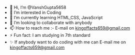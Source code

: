 - 👋 Hi, I’m @VanshGupta5658
- 👀 I’m interested in Coding 
- 🌱 I’m currently learning HTML,CSS, JavaScript 
- 💞️ I’m looking to collaborate with anybody 
- 📫 How to reach me :- E-mail on kingoffacts659@gmail.com
- ⚡ Fun fact: I am studying in 7th standard 
- ✨ If anybody want to do coding with me can E-mail me on kingoffacts659@gmail.com
<!---
VanshGupta5658/VanshGupta5658 is a ✨ special ✨ repository because its `README.md` (this file) appears on your GitHub profile.
You can click the Preview link to take a look at your changes.
--->
